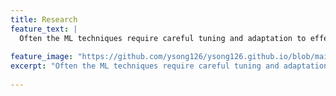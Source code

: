 ```yaml
---
title: Research
feature_text: |
  Often the ML techniques require careful tuning and adaptation to effectively address the specific problems economists are interested in.\
                                                                                                    -Susan Athey & Guido Imbens
feature_image: "https://github.com/ysong126/ysong126.github.io/blob/main/assets/ship.jpeg"
excerpt: "Often the ML techniques require careful tuning and adaptation to effectively address the specific problems economists are interested in\
                                                                                                    -Susan Athey & Guido Imbens"
---
```


